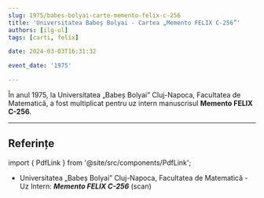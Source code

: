 ```yaml
---
slug: 1975/babes-bolyai-carte-memento-felix-c-256
title: 'Universitatea Babeș Bolyai - Cartea „Memento FELIX C-256”'
authors: [ilg-ul]
tags: [carti, felix]

date: 2024-03-03T16:31:32

event_date: '1975'

---
```


În anul 1975, la Universitatea „Babeș Bolyai” Cluj-Napoca, Facultatea de Matematică, a fost multiplicat pentru uz intern
manuscrisul **Memento FELIX C-256**.

<!-- truncate -->

---

## Referințe

import { PdfLink } from '@site/src/components/PdfLink';

- Universitatea „Babeș Bolyai” Cluj-Napoca, Facultatea de Matematică - Uz Intern: _**Memento FELIX C-256**_ (scan) <PdfLink href="https://github.com/cronica-it/arhiva/releases/download/1975/babesbalyai-memento-felix-c-256.pdf"/>
